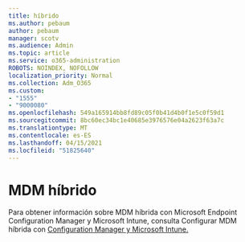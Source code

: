 ```yaml
---
title: híbrido
ms.author: pebaum
author: pebaum
manager: scotv
ms.audience: Admin
ms.topic: article
ms.service: o365-administration
ROBOTS: NOINDEX, NOFOLLOW
localization_priority: Normal
ms.collection: Adm_O365
ms.custom:
- "1555"
- "9000080"
ms.openlocfilehash: 549a165914bb8fd89c05f0b41d4b0f1e5c0f59d1
ms.sourcegitcommit: 8bc60ec34bc1e40685e3976576e04a2623f63a7c
ms.translationtype: MT
ms.contentlocale: es-ES
ms.lasthandoff: 04/15/2021
ms.locfileid: "51825640"
---
```

# <a name="hybrid-mdm"></a>MDM híbrido

Para obtener información sobre MDM híbrida con Microsoft Endpoint Configuration Manager y Microsoft Intune, consulta Configurar MDM híbrida con [Configuration Manager y Microsoft Intune.](https://docs.microsoft.com/configmgr/mdm/deploy-use/setup-hybrid-mdm)